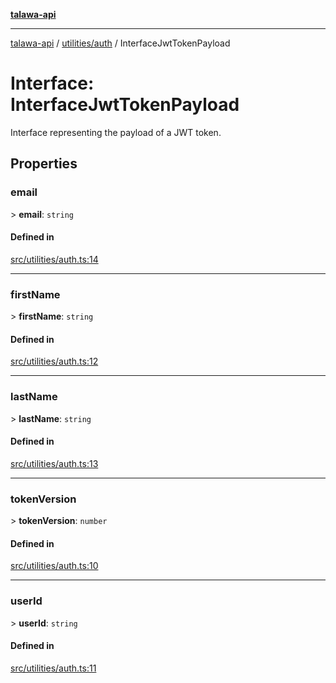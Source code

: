 [**talawa-api**](../../../README.md)

***

[talawa-api](../../../modules.md) / [utilities/auth](../README.md) / InterfaceJwtTokenPayload

# Interface: InterfaceJwtTokenPayload

Interface representing the payload of a JWT token.

## Properties

### email

\> **email**: `string`

#### Defined in

[src/utilities/auth.ts:14](https://github.com/PalisadoesFoundation/talawa-api/blob/039b0f127fb8caa46d57186ab4b3bb27fe150903/src/utilities/auth.ts#L14)

***

### firstName

\> **firstName**: `string`

#### Defined in

[src/utilities/auth.ts:12](https://github.com/PalisadoesFoundation/talawa-api/blob/039b0f127fb8caa46d57186ab4b3bb27fe150903/src/utilities/auth.ts#L12)

***

### lastName

\> **lastName**: `string`

#### Defined in

[src/utilities/auth.ts:13](https://github.com/PalisadoesFoundation/talawa-api/blob/039b0f127fb8caa46d57186ab4b3bb27fe150903/src/utilities/auth.ts#L13)

***

### tokenVersion

\> **tokenVersion**: `number`

#### Defined in

[src/utilities/auth.ts:10](https://github.com/PalisadoesFoundation/talawa-api/blob/039b0f127fb8caa46d57186ab4b3bb27fe150903/src/utilities/auth.ts#L10)

***

### userId

\> **userId**: `string`

#### Defined in

[src/utilities/auth.ts:11](https://github.com/PalisadoesFoundation/talawa-api/blob/039b0f127fb8caa46d57186ab4b3bb27fe150903/src/utilities/auth.ts#L11)
